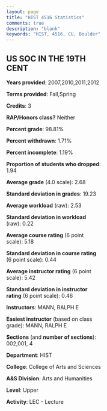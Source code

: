 ```yaml
---
layout: page
title: "HIST 4516 Statistics"
comments: true
description: "blank"
keywords: "HIST, 4516, CU, Boulder"
--- 
```

<head>
<script src="https://ajax.googleapis.com/ajax/libs/jquery/2.1.3/jquery.min.js"></script>
<script src="https://dl.dropboxusercontent.com/s/pc42nxpaw1ea4o9/highcharts.js?dl=0"></script>
<!-- <script src="../assets/js/highcharts.js"></script> -->
<style type="text/css">@font-face {
	font-family: "Bebas Neue";
	src: url(https://www.filehosting.org/file/details/544349/BebasNeue%20Regular.otf) format("opentype");
	}
	h1.Bebas { 
		font-family: "Bebas Neue", Verdana, Tahoma;
	}
</style>
</head>
<body>
	<div id="container" style="float: right; width: 45%; height: 88%; margin-left: 2.5%; margin-right: 2.5%;"></div>
	<script language="JavaScript">
		$(document).ready(function() {
		var chart = {type: 'column'};
		var title = {text: 'Grade Distribution'};
		var xAxis = {categories: ['A','B','C','D','F'],crosshair: true};
		var yAxis = {min: 0,title: {text: 'Percentage'}};
		var tooltip = {headerFormat: '<center><b><span style="font-size:20px">{point.key}</span></b></center>',
		               pointFormat: '<td style="padding:0"><b>{point.y:.1f}%</b></td>',
		               footerFormat: '</table>',shared: true,useHTML: true};
		var plotOptions = {column: {pointPadding: 0.0,borderWidth: 0}};  
		var credits = {enabled: false};var series= [{name: 'Percent',data: [20.67,43.33,28.0,4.0,4.0,]}];
		var json = {};
		json.chart = chart;
		json.title = title;
		json.tooltip = tooltip;
		json.xAxis = xAxis;
		json.yAxis = yAxis;  
		json.series = series;
		json.plotOptions = plotOptions;  
		json.credits = credits;
		$('#container').highcharts(json);
	});
	</script>
</body>
			   
## US SOC IN THE 19TH CENT

**Years provided**: 2007,2010,2011,2012

**Terms provided**: Fall,Spring

**Credits**: 3

**RAP/Honors class?** Neither

**Percent grade**: 98.81%

**Percent withdrawn**: 1.71%

**Percent incomplete**: 1.19%

**Proportion of students who dropped**: 1.94

**Average grade** (4.0 scale): 2.68

**Standard deviation in grades**: 19.23

**Average workload** (raw): 2.53

**Standard deviation in workload** (raw): 0.22

**Average course rating** (6 point scale): 5.18

**Standard deviation in course rating** (6 point scale): 0.44

**Average instructor rating** (6 point scale): 5.42

**Standard deviation in instructor rating** (6 point scale): 0.46

**Instructors**: MANN, RALPH E

**Easiest instructor** (based on class grade): MANN, RALPH E

**Sections** (and **number of sections**): 002,001, 4

**Department**: HIST

**College**: College of Arts and Sciences

**A&S Division**: Arts and Humanities

**Level**: Upper

**Activity**: LEC - Lecture